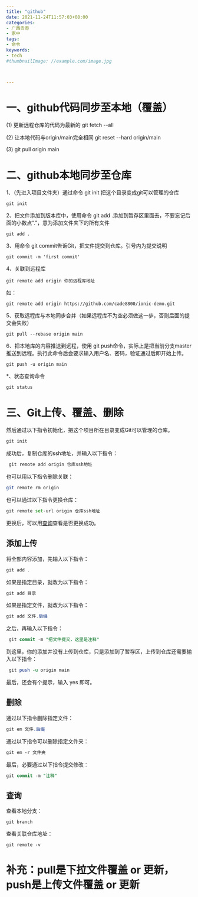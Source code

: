 ```yaml
---
title: "github"
date: 2021-11-24T11:57:03+08:00
categories:
- 广西贵港
- 家中
tags:
- 命令
keywords:
- tech
#thumbnailImage: //example.com/image.jpg



---
```

# 一、github代码同步至本地（覆盖）

(1) 更新远程仓库的代码为最新的
git fetch --all

(2) 让本地代码与origin/main完全相同
git reset --hard origin/main

(3) git pull origin main

# 二、github本地同步至仓库

1、（先进入项目文件夹）通过命令 git init 把这个目录变成git可以管理的仓库

```
git init
```

2、把文件添加到版本库中，使用命令 git add .添加到暂存区里面去，不要忘记后面的小数点“.”，意为添加文件夹下的所有文件

```
git add .
```

3、用命令 git commit告诉Git，把文件提交到仓库。引号内为提交说明

```
git commit -m 'first commit'
```

4、关联到远程库

```
git remote add origin 你的远程库地址
```

如：

```
git remote add origin https://github.com/cade8800/ionic-demo.git
```

5、获取远程库与本地同步合并（如果远程库不为空必须做这一步，否则后面的提交会失败）

```
git pull --rebase origin main
```

6、把本地库的内容推送到远程，使用 git push命令，实际上是把当前分支master推送到远程。执行此命令后会要求输入用户名、密码，验证通过后即开始上传。

```
git push -u origin main
```

*、状态查询命令

```
git status
```

# 三、Git上传、覆盖、删除

然后通过以下指令初始化，把这个项目所在目录变成Git可以管理的仓库。

```csharp
git init
```

成功后，复制仓库的ssh地址，并输入以下指令：

```csharp
 git remote add origin 仓库ssh地址
```

也可以用以下指令删除关联：

```bash
git remote rm origin
```

也可以通过以下指令更换仓库：

```python
git remote set-url origin 仓库ssh地址
```

更换后，可以用[查询](https://blog.csdn.net/m0_46419510/article/details/110499832#查询)查看是否更换成功。

 

## 添加上传

将全部内容添加，先输入以下指令：

```csharp
git add .
```

如果是指定目录，就改为以下指令：

```csharp
git add 目录
```

如果是指定文件，就改为以下指令：

```csharp
git add 文件.后缀
```

之后，再输入以下指令：

```sql
 git commit -m "把文件提交，这里是注释"
```

到这里，你的添加并没有上传到仓库，只是添加到了暂存区，上传到仓库还需要输入以下指令：

```perl
 git push -u origin main
```

最后，还会有个提示，输入 yes 即可。

## 删除

通过以下指令删除指定文件：

```css
git em 文件.后缀
```

通过以下指令可以删除指定文件夹：

```css
git em -r 文件夹
```

最后，必要通过以下指令提交修改：

```sql
git commit -m "注释"
```

 

## 查询

查看本地分支：

```undefined
git branch
```

查看关联仓库地址：

```undefined
git remote -v
```

# 补充：pull是下拉文件覆盖 or 更新，push是上传文件覆盖 or 更新

